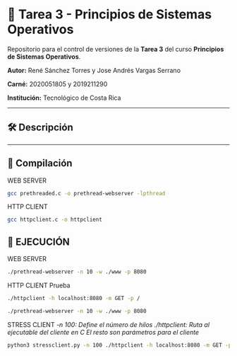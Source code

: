# 🧠 Tarea 3 - Principios de Sistemas Operativos

Repositorio para el control de versiones de la **Tarea 3** del curso **Principios de Sistemas Operativos**.

**Autor:** René Sánchez Torres y Jose Andrés Vargas Serrano

**Carné:** 2020051805 y 2019211290

**Institución:** Tecnológico de Costa Rica

---

## 🛠️ Descripción


---

## 🚀 Compilación

WEB SERVER
```bash
gcc prethreaded.c -o prethread-webserver -lpthread
```
HTTP CLIENT
```bash
gcc httpclient.c -o httpclient
```
## 🦾 EJECUCIÓN 
WEB SERVER
```bash
./prethread-webserver -n 10 -w ./www -p 8080
```
HTTP CLIENT
Prueba
```bash
./httpclient -h localhost:8080 -m GET -p /
```
```bash
./prethread-webserver -n 10 -w ./www -p 8080
```
STRESS CLIENT
*-n 100: Define el número de hilos*
*./httpclient: Ruta al ejecutable del cliente en C*
*El resto son parámetros para el cliente*
```bash
python3 stressclient.py -n 100 ./httpclient -h localhost:8080 -m GET -p /
```


